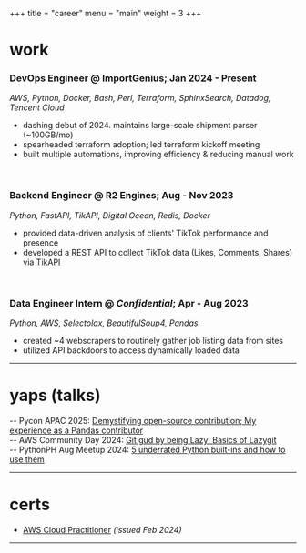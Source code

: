 +++
title = "career"
menu = "main"
weight = 3
+++

# work

### **DevOps Engineer @ ImportGenius**; Jan 2024 - Present

_AWS, Python, Docker, Bash, Perl, Terraform, SphinxSearch, Datadog, Tencent Cloud_

- dashing debut of 2024. maintains large-scale shipment parser (~100GB/mo)
- spearheaded terraform adoption; led terraform kickoff meeting
- built multiple automations, improving efficiency & reducing manual work

<br>

### **Backend Engineer @ R2 Engines**; Aug - Nov 2023

_Python, FastAPI, TikAPI, Digital Ocean, Redis, Docker_

- provided data-driven analysis of clients' TikTok performance and presence
- developed a REST API to collect TikTok data (Likes, Comments, Shares) via [ TikAPI ](https://tikapi.io/)

<br>

### **Data Engineer Intern @ _Confidential_**; Apr - Aug 2023

_Python, AWS, Selectolax, BeautifulSoup4, Pandas_

- created ~4 webscrapers to routinely gather job listing data from sites
- utilized API backdoors to access dynamically loaded data

---

# yaps (talks)

-- Pycon APAC 2025: [Demystifying open-source contribution; My experience as a Pandas contributor](https://youtu.be/MIfd-ntWq_A?si=JqTM2cqOksi8i47p)
<br>
-- AWS Community Day 2024: [ Git gud by being Lazy: Basics of Lazygit ](https://www.linkedin.com/posts/kevin-amparado_in-the-past-weekend-i-attended-aws-community-activity-7245400611364478976-Hv1e)
<br>
-- PythonPH Aug Meetup 2024: [ 5 underrated Python built-ins and how to use them ](https://www.linkedin.com/posts/kevin-amparado_pythonph-pythonph2024-pythonphaugustmeetup-activity-7236343438680473600-zUb3)

---

# certs

- [AWS Cloud Practitioner](https://cp.certmetrics.com/amazon/en/public/verify/credential/df514b9a0bdf49d18fb0c191edc64a84) _(issued Feb 2024)_

---
